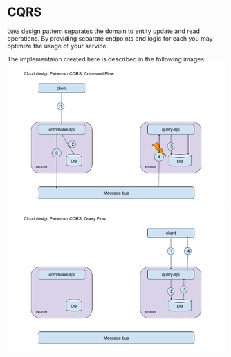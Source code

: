 # CQRS
`CQRS` design pattern separates the domain to entity update and read operations.
By providing separate endpoints and logic for each you may optimize the usage of your service.

The implementaion created here is described in the following images:
![CQRS Command Flow](../images/cqrs/command_flow.jpg)
![CQRS Query Flow](../images/cqrs/query_flow.jpg)




